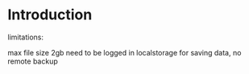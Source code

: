 # Introduction

limitations:

max file size 2gb
need to be logged in
localstorage for saving data, no remote backup
